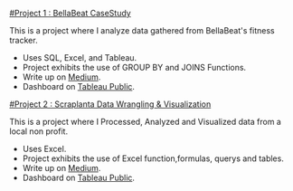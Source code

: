 

[#Project 1 : BellaBeat CaseStudy](https://medium.com/@little.fredrick46/bellabeat-smart-device-fitness-tracker-analysis-3bec7f7c061e)

This is a project where I analyze data gathered from BellaBeat's fitness tracker.

* Uses SQL, Excel, and Tableau.
* Project exhibits the use of GROUP BY and JOINS Functions.
* Write up on [Medium](https://medium.com/@little.fredrick46/bellabeat-smart-device-fitness-tracker-analysis-3bec7f7c061e).
* Dashboard on [Tableau Public](https://public.tableau.com/app/profile/fredrick.little/viz/BellaBeatCaseStudy_16838515114790/Dashboard1).

[#Project 2 : Scraplanta Data Wrangling & Visualization](https://medium.com/@little.fredrick46/bellabeat-smart-device-fitness-tracker-analysis-3bec7f7c061e)

This is a project where I Processed, Analyzed and Visualized data from a local non profit.

* Uses Excel.
* Project exhibits the use of Excel function,formulas, querys and tables.
* Write up on [Medium](https://medium.com/@little.fredrick46/bellabeat-smart-device-fitness-tracker-analysis-3bec7f7c061e).
* Dashboard on [Tableau Public](https://docs.google.com/spreadsheets/d/1J9rMv4rsWb_JdZbmuabWtwiayZ8Bjb0T/edit#gid=1171325731).
